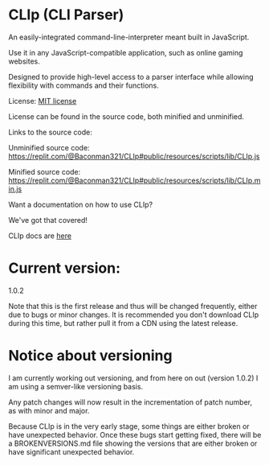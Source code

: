 # CLIp (CLI Parser)

An easily-integrated command-line-interpreter meant built in JavaScript.

Use it in any JavaScript-compatible application, such as online gaming websites.

Designed to provide high-level access to a parser interface while allowing
flexibility with commands and their functions. 

License: [MIT license](https://opensource.org/licenses/MIT)

License can be found in the source code, both minified and unminified.

Links to the source code:

Unminified source code: https://replit.com/@Baconman321/CLIp#public/resources/scripts/lib/CLIp.js

Minified source code:
https://replit.com/@Baconman321/CLIp#public/resources/scripts/lib/CLIp.min.js


Want a documentation on how to use CLIp?

We've got that covered!

CLIp docs are [here](https://clip.baconman321.repl.co/docs/about.html)


# Current version:

1.0.2

Note that this is the first release and thus will be changed frequently, either due to bugs or minor changes. It is recommended you don't download CLIp during this time, but rather pull it from a CDN using the latest release.

# Notice about versioning

I am currently working out versioning, and from here on out (version 1.0.2) I am using a semver-like versioning basis.

Any patch changes will now result in the incrementation of patch number, as with minor and major.

Because CLIp is in the very early stage, some things are either broken or have unexpected behavior. Once these bugs start getting fixed, there will be a BROKENVERSIONS.md file showing the versions that are either broken or have significant unexpected behavior.


